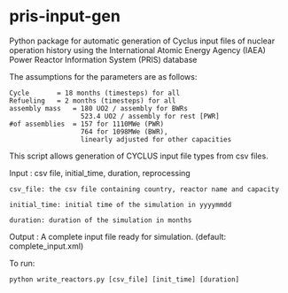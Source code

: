 # pris-input-gen
Python package for automatic generation of Cyclus input files of nuclear operation history using the International Atomic Energy Agency (IAEA) Power Reactor Information System (PRIS) database

The assumptions for the parameters are as follows:

	Cycle 		= 18 months (timesteps) for all
	Refueling 	= 2 months (timesteps) for all
	assembly mass 	= 180 UO2 / assembly for BWRs
			  		  523.4 UO2 / assembly for rest [PWR]
	#of assemblies 	= 157 for 1110MWe (PWR)
                      764 for 1098MWe (BWR),
                      linearly adjusted for other capacities

This script allows generation of CYCLUS input file types from csv files.

Input : csv file, initial_time, duration, reprocessing 


	    
    csv_file: the csv file containing country, reactor name and capacity
    
    initial_time: initial time of the simulation in yyyymmdd

    duration: duration of the simulation in months
    
    
Output : A complete input file ready for simulation. (default: complete_input.xml)
    
To run:

	python write_reactors.py [csv_file] [init_time] [duration]